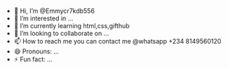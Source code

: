 - 👋 Hi, I’m @Emmycr7kdb556
- 👀 I’m interested in ...
- 🌱 I’m currently learning html,css,gifthub
- 💞️ I’m looking to collaborate on ...
- 📫 How to reach me you can contact me @whatsapp +234 8149560120
- 😄 Pronouns: ...
- ⚡ Fun fact: ...

<!---
Emmycr7kdb556/Emmycr7kdb556 is a ✨ special ✨ repository because its `README.md` (this file) appears on your GitHub profile.
You can click the Preview link to take a look at your changes.
--->
